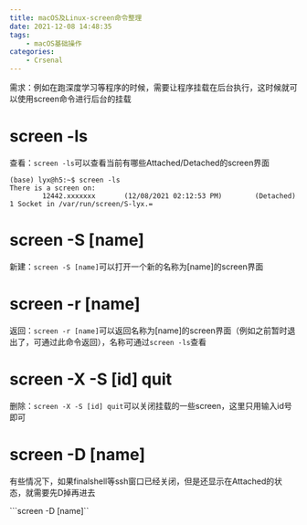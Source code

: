 ```yaml
---
title: macOS及Linux-screen命令整理
date: 2021-12-08 14:48:35
tags:
    - macOS基础操作
categories:
	- Crsenal
---
```


需求：例如在跑深度学习等程序的时候，需要让程序挂载在后台执行，这时候就可以使用screen命令进行后台的挂载

<!--more-->

# screen -ls

查看：```screen -ls```可以查看当前有哪些Attached/Detached的screen界面

```shell
(base) lyx@h5:~$ screen -ls
There is a screen on:
        12442.xxxxxxx       (12/08/2021 02:12:53 PM)        (Detached)
1 Socket in /var/run/screen/S-lyx.=
```

# screen -S [name]

新建：```screen -S [name]```可以打开一个新的名称为[name]的screen界面

# screen -r [name]

返回：```screen -r [name]```可以返回名称为[name]的screen界面（例如之前暂时退出了，可通过此命令返回），名称可通过```screen -ls```查看

# screen -X -S [id] quit

删除：```screen -X -S [id] quit```可以关闭挂载的一些screen，这里只用输入id号即可

# screen -D [name]

有些情况下，如果finalshell等ssh窗口已经关闭，但是还显示在Attached的状态，就需要先D掉再进去

```screen -D [name]``



